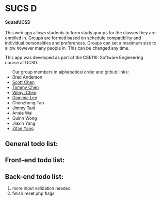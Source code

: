 <html>
<h1>SUCS D</h1>
<h4>SquadUCSD</h4>

<p>
This web app allows students to form study groups for the classes they are enrolled in. Groups are formed based on schedule compatibility and individual personalities and preferences. Groups can set a maximum size to allow however many people in. This can be changed any time.
</p>

<p>
This app was developed as part of the CSE110: Software Engineering course at UCSD.
</p>
<ul>
Our group members in alphabetical order and github links:
<li>Brad Anderson</li>
<li><a href=www.github.com/scottchen625>Scott Chen</a></li>
<li><a href=www.github.com/toc007>Tommy Chen</a></li>
<li><a href=www.github.com/wenyichen>Wenyi Chen</a></li>
<li><a href=www.github.com/yil667>Dominic Lee</a></li>
<li>Chenzhong Tao</li>
<li><a href=www.github.com/JimmyTani>Jimmy Tani</a></li>
<li>Annie Wai</li>
<li>Quinn Wong</li>
<li>Jiaxin Yang</li>
<li><a href=www.github.com/p6668>Zifan Yang</a></li>
</ul>

<h2>General todo list: </h2>
<h2>Front-end todo list: </h2>
<h2>Back-end todo list:</h2>
<ol>
    <li> more input validation needed</li>
    <li> finish reset.php flags </li>
</ol>
</html>
